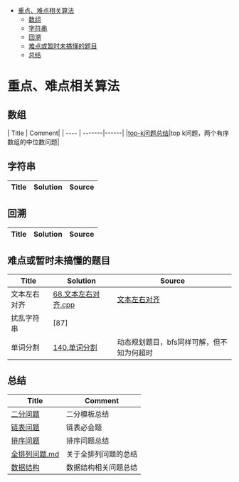 
- [重点、难点相关算法](#%e9%87%8d%e7%82%b9%e9%9a%be%e7%82%b9%e7%9b%b8%e5%85%b3%e7%ae%97%e6%b3%95)
  - [数组](#%e6%95%b0%e7%bb%84)
  - [字符串](#%e5%ad%97%e7%ac%a6%e4%b8%b2)
  - [回溯](#%e5%9b%9e%e6%ba%af)
  - [难点或暂时未搞懂的题目](#%e9%9a%be%e7%82%b9%e6%88%96%e6%9a%82%e6%97%b6%e6%9c%aa%e6%90%9e%e6%87%82%e7%9a%84%e9%a2%98%e7%9b%ae)
  - [总结](#%e6%80%bb%e7%bb%93)

# 重点、难点相关算法


## 数组

| Title  | Comment|
| ---- | -------|------|
|[top-k问题总结](../array/top-k问题总结.md)|top k问题，两个有序数组的中位数问题|



## 字符串
| Title | Solution | Source|
| ---- | -------|------|


## 回溯
| Title | Solution | Source|
| ---- | -------|------|


## 难点或暂时未搞懂的题目

| Title | Solution | Source|
| ---- | -------|------|
|文本左右对齐|[68.文本左右对齐.cpp](../string/68.文本左右对齐.py)|[文本左右对齐](https://leetcode-cn.com/problems/text-justification/)|
|扰乱字符串|[87]||
|单词分割|[140.单词分割](../dynamit-programming/140.单词拆分-ii.cpp)|动态规划题目，bfs同样可解，但不知为何超时|


## 总结

| Title  | Comment|
| ---- | -------|
|[二分问题](二分问题.md)| 二分模板总结|
|[链表问题](链表问题.md) | 链表必会题|
|[排序问题](排序问题.md)|排序问题总结|
|[全排列问题.md](全排列问题.md)| 关于全排列问题的总结|
|[数据结构](数据结构.md)|数据结构相关问题总结|